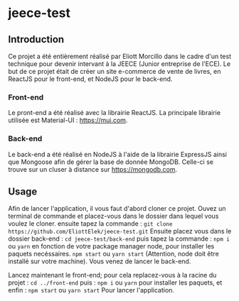 # jeece-test

## Introduction

Ce projet a été entièrement réalisé par Eliott Morcillo dans le cadre d'un test technique pour devenir intervant à la JEECE (Junior entreprise de l'ECE).
Le but de ce projet était de créer un site e-commerce de vente de livres, en ReactJS pour le front-end, et NodeJS pour le back-end.

### Front-end 
Le pront-end a été réalisé avec la librairie ReactJS. La principale librairie utilisée est Material-UI : https://mui.com.
### Back-end
Le back-end a été réalisé en NodeJS à l'aide de la librairie ExpressJS ainsi que Mongoose afin de gérer la base de donnée MongoDB. Celle-ci se trouve sur un cluser
à distance sur https://mongodb.com.

## Usage

Afin de lancer l'application, il vous faut d'abord cloner ce projet. Ouvez un terminal de commande et placez-vous dans le dossier dans lequel vous voulez le cloner. 
ensuite tapez la commande :
`git clone https://github.com/EliottElek/jeece-test.git`
Ensuite placez vous dans le dossier back-end :
`cd jeece-test/back-end` puis tapez la commande : 
`npm i` ou `yarn` en fonction de votre package manager node, pour installer les paquets necéssaires.
`npm start` ou `yarn start`
(Attention, node doit être installé sur votre machine).
Vous venez de lancer le back-end.

Lancez maintenant le front-end; pour cela replacez-vous à la racine du projet :
`cd ../front-end` puis :
`npm i` ou `yarn` pour installer les paquets, et enfin :
`npm start` ou `yarn start`
Pour lancer l'application.

